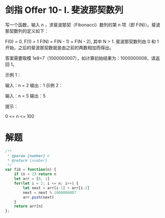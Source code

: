 # 剑指 Offer 10- I. 斐波那契数列
写一个函数，输入 n ，求斐波那契（Fibonacci）数列的第 n 项（即 F(N)）。斐波那契数列的定义如下：

F(0) = 0,   F(1) = 1
F(N) = F(N - 1) + F(N - 2), 其中 N > 1.
斐波那契数列由 0 和 1 开始，之后的斐波那契数就是由之前的两数相加而得出。

答案需要取模 1e9+7（1000000007），如计算初始结果为：1000000008，请返回 1。

 

示例 1：

输入：n = 2
输出：1
示例 2：

输入：n = 5
输出：5
 

提示：

0 <= n <= 100

# 解题

```js
/**
 * @param {number} n
 * @return {number}
 */
var fib = function(n) {
    if (n < 2) return n
    let arr = [0, 1]
    for(let i = 2; i <= n; i++) {
        let next = arr[i-1] + arr[i-2]
        next = next % 1000000007
        arr.push(next)
    }
    return arr[n]
};
```